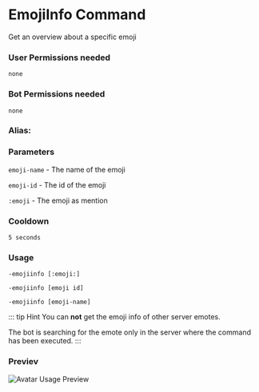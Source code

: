 # EmojiInfo Command
Get an overview about a specific emoji

### User Permissions needed
`none`
### Bot Permissions needed
`none`

### Alias:
> <Badge text="einfo" type="tip" vertical="middle"/>
> <Badge text="emojiinfo" type="error" vertical="middle"/>


### Parameters
`emoji-name` - The name of the emoji

`emoji-id` - The id of the emoji

`:emoji` - The emoji as mention

### Cooldown
`5 seconds`

### Usage
`-emojiinfo [:emoji:]`

`-emojiinfo [emoji id]`

`-emojiinfo [emoji-name]`

::: tip Hint
You can **not** get the emoji info of other server emotes.

The bot is searching for the emote only in the server where the command has been executed.
:::

### Previev

![Avatar Usage Preview](https://cdn.discordapp.com/attachments/469576672128139275/547888871829143554/unknown.png)